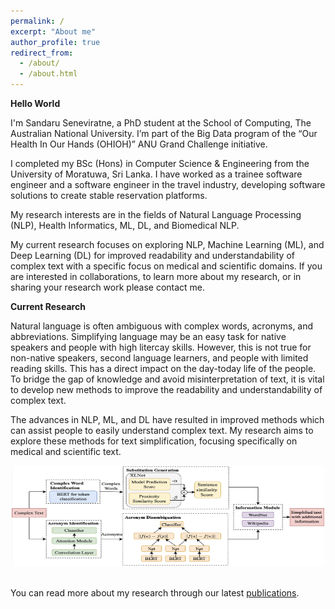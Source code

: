 ```yaml
---
permalink: /
excerpt: "About me"
author_profile: true
redirect_from: 
  - /about/
  - /about.html
---
```


**Hello World**

I'm Sandaru Seneviratne, a PhD student at the School of Computing, The Australian National University. I’m part of the Big Data program of the “Our Health In Our Hands (OHIOH)” ANU Grand Challenge initiative. 

I completed my BSc (Hons) in Computer Science & Engineering from the University of Moratuwa, Sri Lanka. I have worked as a trainee software engineer and a software engineer in the travel industry, developing software solutions to create stable reservation platforms.

My research interests are in the fields of Natural Language Processing (NLP), Health Informatics, ML, DL, and Biomedical NLP.

My current research focuses on exploring NLP, Machine Learning (ML), and Deep Learning (DL) for improved readability and understandability of complex text with a specific focus on medical and scientific domains. If you are interested in collaborations, to learn more about my research, or in sharing your research work please contact me. 

**Current Research**

Natural language is often ambiguous with complex words, acronyms, and abbreviations. Simplifying language may be an easy task for native speakers and people with high litercay skills. However, this is not true for non-native speakers, second language learners, and people with limited reading skills. This has a direct impact on the day-today life of the people. To bridge the gap of knowledge and avoid misinterpretation of text, it is vital to develop new methods to improve the readability and understandability of complex text. 

The advances in NLP, ML, and DL have resulted in improved methods which can assist people to easily understand complex text. My research aims to explore these methods for text simplification, focusing specifically on medical and scientific text.

<center><img src='/images/architecture.png' width="500" height="161"></center>
<br>

You can read more about my research through our latest [publications](https://sandaruSen.github.io/publications/). 

